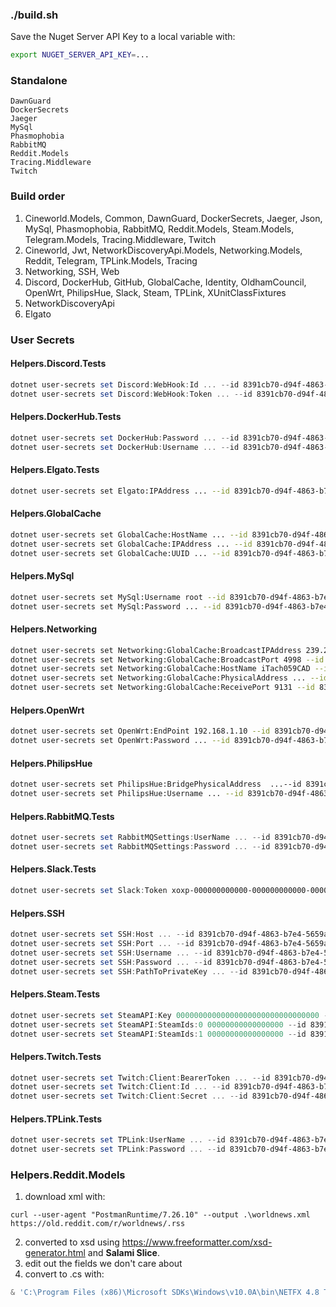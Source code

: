 ### ./build.sh ###
Save the Nuget Server API Key to a local variable with:
```bash
export NUGET_SERVER_API_KEY=...
```
### Standalone
```
DawnGuard
DockerSecrets
Jaeger
MySql
Phasmophobia
RabbitMQ
Reddit.Models
Tracing.Middleware
Twitch
```
### Build order
1. Cineworld.Models, Common, DawnGuard, DockerSecrets, Jaeger, Json, MySql, Phasmophobia, RabbitMQ, Reddit.Models, Steam.Models, Telegram.Models, Tracing.Middleware, Twitch
1. Cineworld, Jwt, NetworkDiscoveryApi.Models, Networking.Models, Reddit, Telegram, TPLink.Models, Tracing
1. Networking, SSH, Web
1. Discord, DockerHub, GitHub, GlobalCache, Identity, OldhamCouncil, OpenWrt, PhilipsHue, Slack, Steam, TPLink, XUnitClassFixtures
1. NetworkDiscoveryApi
1. Elgato
### User Secrets
#### Helpers.Discord.Tests
```powershell
dotnet user-secrets set Discord:WebHook:Id ... --id 8391cb70-d94f-4863-b7e4-5659af167bc6
dotnet user-secrets set Discord:WebHook:Token ... --id 8391cb70-d94f-4863-b7e4-5659af167bc6
```
#### Helpers.DockerHub.Tests
```powershell
dotnet user-secrets set DockerHub:Password ... --id 8391cb70-d94f-4863-b7e4-5659af167bc6
dotnet user-secrets set DockerHub:Username ... --id 8391cb70-d94f-4863-b7e4-5659af167bc6
```
#### Helpers.Elgato.Tests
```bash
dotnet user-secrets set Elgato:IPAddress ... --id 8391cb70-d94f-4863-b7e4-5659af167bc6
```
#### Helpers.GlobalCache
```bash
dotnet user-secrets set GlobalCache:HostName ... --id 8391cb70-d94f-4863-b7e4-5659af167bc6
dotnet user-secrets set GlobalCache:IPAddress ... --id 8391cb70-d94f-4863-b7e4-5659af167bc6
dotnet user-secrets set GlobalCache:UUID ... --id 8391cb70-d94f-4863-b7e4-5659af167bc6
```
#### Helpers.MySql
```bash
dotnet user-secrets set MySql:Username root --id 8391cb70-d94f-4863-b7e4-5659af167bc6
dotnet user-secrets set MySql:Password ... --id 8391cb70-d94f-4863-b7e4-5659af167bc6
```
#### Helpers.Networking
```bash
dotnet user-secrets set Networking:GlobalCache:BroadcastIPAddress 239.255.250.250 --id 8391cb70-d94f-4863-b7e4-5659af167bc6
dotnet user-secrets set Networking:GlobalCache:BroadcastPort 4998 --id 8391cb70-d94f-4863-b7e4-5659af167bc6
dotnet user-secrets set Networking:GlobalCache:HostName iTach059CAD --id 8391cb70-d94f-4863-b7e4-5659af167bc6
dotnet user-secrets set Networking:GlobalCache:PhysicalAddress ... --id 8391cb70-d94f-4863-b7e4-5659af167bc6
dotnet user-secrets set Networking:GlobalCache:ReceivePort 9131 --id 8391cb70-d94f-4863-b7e4-5659af167bc6
```
#### Helpers.OpenWrt
```bash
dotnet user-secrets set OpenWrt:EndPoint 192.168.1.10 --id 8391cb70-d94f-4863-b7e4-5659af167bc6
dotnet user-secrets set OpenWrt:Password ... --id 8391cb70-d94f-4863-b7e4-5659af167bc6
```
#### Helpers.PhilipsHue
```bash
dotnet user-secrets set PhilipsHue:BridgePhysicalAddress  ...--id 8391cb70-d94f-4863-b7e4-5659af167bc6
dotnet user-secrets set PhilipsHue:Username ... --id 8391cb70-d94f-4863-b7e4-5659af167bc6
```
#### Helpers.RabbitMQ.Tests
```powershell
dotnet user-secrets set RabbitMQSettings:UserName ... --id 8391cb70-d94f-4863-b7e4-5659af167bc6
dotnet user-secrets set RabbitMQSettings:Password ... --id 8391cb70-d94f-4863-b7e4-5659af167bc6
```
#### Helpers.Slack.Tests
```powershell
dotnet user-secrets set Slack:Token xoxp-000000000000-000000000000-000000000000-00000000000000000000000000000000 --id 8391cb70-d94f-4863-b7e4-5659af167bc6
```
#### Helpers.SSH
```powershell
dotnet user-secrets set SSH:Host ... --id 8391cb70-d94f-4863-b7e4-5659af167bc6
dotnet user-secrets set SSH:Port ... --id 8391cb70-d94f-4863-b7e4-5659af167bc6
dotnet user-secrets set SSH:Username ... --id 8391cb70-d94f-4863-b7e4-5659af167bc6
dotnet user-secrets set SSH:Password ... --id 8391cb70-d94f-4863-b7e4-5659af167bc6
dotnet user-secrets set SSH:PathToPrivateKey ... --id 8391cb70-d94f-4863-b7e4-5659af167bc6
```
#### Helpers.Steam.Tests
```powershell
dotnet user-secrets set SteamAPI:Key 00000000000000000000000000000000 --id 8391cb70-d94f-4863-b7e4-5659af167bc6
dotnet user-secrets set SteamAPI:SteamIds:0 00000000000000000 --id 8391cb70-d94f-4863-b7e4-5659af167bc6
dotnet user-secrets set SteamAPI:SteamIds:1 00000000000000000 --id 8391cb70-d94f-4863-b7e4-5659af167bc6
```
#### Helpers.Twitch.Tests
```powershell
dotnet user-secrets set Twitch:Client:BearerToken ... --id 8391cb70-d94f-4863-b7e4-5659af167bc6
dotnet user-secrets set Twitch:Client:Id ... --id 8391cb70-d94f-4863-b7e4-5659af167bc6
dotnet user-secrets set Twitch:Client:Secret ... --id 8391cb70-d94f-4863-b7e4-5659af167bc6
```
#### Helpers.TPLink.Tests
```powershell
dotnet user-secrets set TPLink:UserName ... --id 8391cb70-d94f-4863-b7e4-5659af167bc6
dotnet user-secrets set TPLink:Password ... --id 8391cb70-d94f-4863-b7e4-5659af167bc6
```
### Helpers.Reddit.Models
1. download xml with:
```powesrhell
curl --user-agent "PostmanRuntime/7.26.10" --output .\worldnews.xml https://old.reddit.com/r/worldnews/.rss
```
2. converted to xsd using https://www.freeformatter.com/xsd-generator.html and **Salami Slice**.
1. edit out the fields we don't care about
1. convert to .cs with:
```powershell
& 'C:\Program Files (x86)\Microsoft SDKs\Windows\v10.0A\bin\NETFX 4.8 Tools\x64\xsd.exe' .\worldnews.xsd  /classes /fields /namespace:Helpers.Reddit.Models /out:.
```
